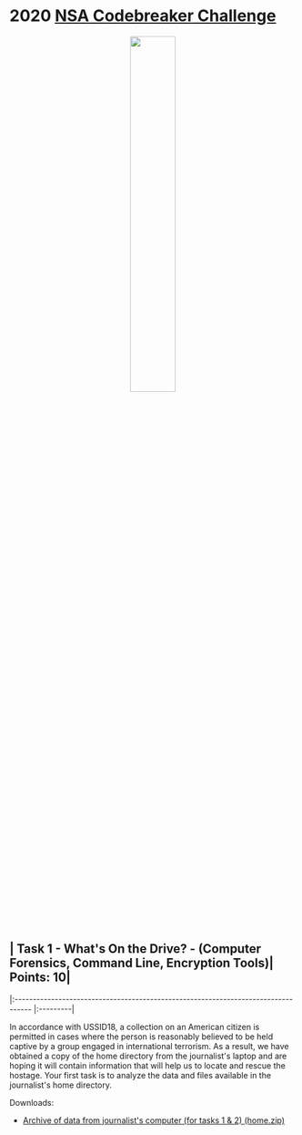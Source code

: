 # 2020 <a href="https://codebreaker.ltsnet.net" target="_top">NSA Codebreaker Challenge</a>
<!--![Codebreaker Challenge 2020 Solutions Thumbnail](Images/nsalogo.svg)-->
<p align="center">
  <img src="https://www.nsa.gov/Portals/70/images/about/cryptologic-heritage/center-cryptologic-history/insignia/nsa-insignia-lg.png"width="40%" height="40%">
</p>

## | Task 1 - What's On the Drive? - (Computer Forensics, Command Line, Encryption Tools)| Points: 10|
|:---------------------------------------------------------------------------------- |:---------|

In accordance with USSID18, a collection on an American citizen is permitted in cases where the person is reasonably believed to be held captive by a group engaged in international terrorism. As a result, we have obtained a copy of the home directory from the journalist's laptop and are hoping it will contain information that will help us to locate and rescue the hostage. Your first task is to analyze the data and files available in the journalist's home directory.

Downloads:

* [Archive of data from journalist's computer (for tasks 1 & 2) (home.zip)](Phase1/Task1/Files/home.zip)
